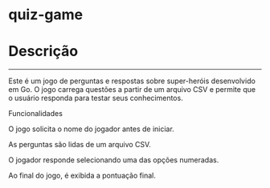 # quiz-game



# Descrição


------------------------

Este é um jogo de perguntas e respostas sobre super-heróis desenvolvido em Go. O jogo carrega questões a partir de um arquivo CSV e permite que o usuário responda para testar seus conhecimentos.

Funcionalidades

O jogo solicita o nome do jogador antes de iniciar.

As perguntas são lidas de um arquivo CSV.

O jogador responde selecionando uma das opções numeradas.

Ao final do jogo, é exibida a pontuação final.